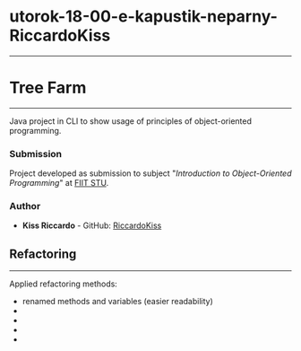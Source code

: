 # utorok-18-00-e-kapustik-neparny-RiccardoKiss
***

# Tree Farm
***
Java project in CLI to show usage of principles of object-oriented programming.

### Submission

Project developed as submission to subject "*Introduction to Object-Oriented Programming*" at [FIIT STU][fiit].

### Author

 - **Kiss Riccardo** - GitHub: [RiccardoKiss][gitRK]

## Refactoring
***

Applied refactoring methods:
 - renamed methods and variables (easier readability)
 -
 -
 -
 -

[fiit]: <https://www.fiit.stuba.sk/>
[gitRK]: <https://github.com/RiccardoKiss>